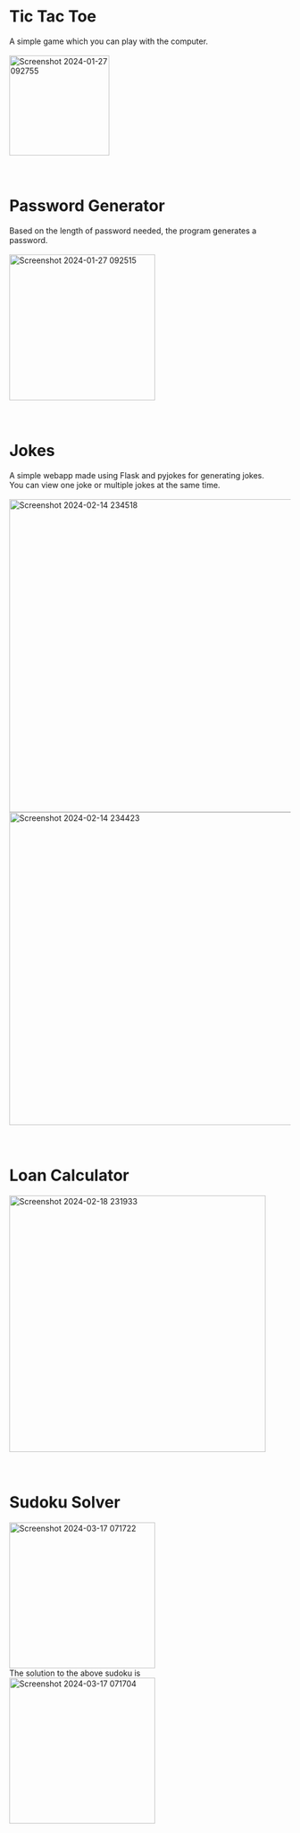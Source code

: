 # Tic Tac Toe <br>
A simple game which you can play with the computer. <br><br>
<img width="179" alt="Screenshot 2024-01-27 092755" src="https://github.com/Bhavaneet/Python-projects/assets/130878982/ae354d2f-9f55-43b4-a398-abb903b92e4f">
<br><br><br>
# Password Generator <br>
Based on the length of password needed, the program generates a password.<br><br>
<img width="261" alt="Screenshot 2024-01-27 092515" src="https://github.com/Bhavaneet/Python-projects/assets/130878982/d71cedde-5293-4113-9055-a37cbf27f21d">
<br><br><br>
# Jokes <br>
A simple webapp made using Flask and pyjokes for generating jokes.<br>
You can view one joke or multiple jokes at the same time.<br><br>
<img width="560" alt="Screenshot 2024-02-14 234518" src="https://github.com/Bhavaneet/Python-projects/assets/130878982/264bea36-578d-46a7-8d44-bf5301329c75"> <br>
<img width="560" alt="Screenshot 2024-02-14 234423" src="https://github.com/Bhavaneet/Python-projects/assets/130878982/13c0b3b1-8abf-4933-8df6-b7b326f86819">
<br><br><br>
# Loan Calculator <br>
<img width="459" alt="Screenshot 2024-02-18 231933" src="https://github.com/Bhavaneet/Python-projects/assets/130878982/1f506b9c-11fd-410d-b6ba-855bc3b7d6af">
<br><br><br>

# Sudoku Solver <br> 
<img width="261" alt="Screenshot 2024-03-17 071722" src="https://github.com/Bhavaneet/Python-projects/assets/130878982/8f25afc2-9074-4033-bf32-92bc7a6c9a9e"><br> The solution to the above sudoku is <br>
<img width="261" alt="Screenshot 2024-03-17 071704" src="https://github.com/Bhavaneet/Python-projects/assets/130878982/7910e56a-67a7-43b2-b7ff-ea98f337705c">
<br><br><br>
